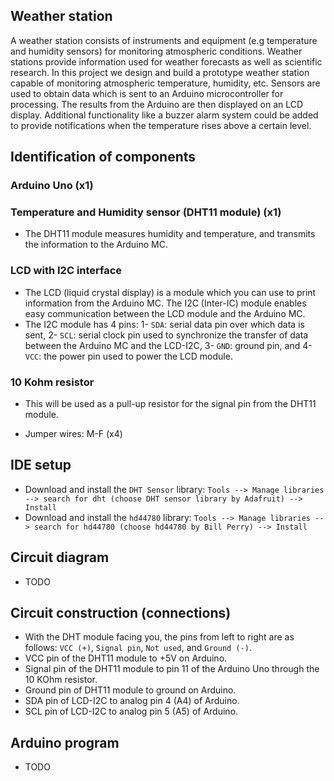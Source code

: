 ## Weather station
A weather station consists of instruments and equipment (e.g temperature and humidity sensors) for monitoring atmospheric conditions. Weather stations provide information used for weather forecasts as well as scientific research. In this project we design and build a prototype weather station capable of monitoring
atmospheric temperature, humidity, etc. Sensors are used to obtain data which is sent to an Arduino microcontroller for processing. The results from the Arduino are then displayed on an LCD display. Additional functionality like a buzzer alarm system could be added to provide notifications when the temperature rises above a certain level.

## Identification of components
### Arduino Uno (x1)

### Temperature and Humidity sensor (DHT11 module) (x1)
- The DHT11 module measures humidity and temperature, and transmits the information to the Arduino MC.
### LCD with I2C interface
- The LCD (liquid crystal display) is a module which you can use to print information from the Arduino MC. The I2C (Inter-IC) module enables easy communication between the LCD module and the Arduino MC.
- The I2C module has 4 pins: 1- `SDA`: serial data pin over which data is sent, 2- `SCL`: serial clock pin used to synchronize the transfer of data between the Arduino MC and the LCD-I2C, 3- `GND`: ground pin, and 4- `VCC`: the power pin used to power the LCD module.

### 10 Kohm resistor
- This will be used as a pull-up resistor for the signal pin from the DHT11 module.


- Jumper wires: M-F (x4)
## IDE setup
- Download and install the `DHT Sensor` library: `Tools --> Manage libraries --> search for dht (choose DHT sensor library by Adafruit) --> Install`
- Download and install the `hd44780` library: `Tools --> Manage libraries --> search for hd44780 (choose hd44780 by Bill Perry) --> Install`

<!-- - Add the LCD-I2C library: `Sketch -- Include Library -- Add. Zip library -- choose -->

## Circuit diagram
- TODO

## Circuit construction (connections)
- With the DHT module facing you, the pins from left to right are as follows: `VCC (+)`, `Signal pin`, `Not used`, and `Ground (-)`.
- VCC pin of the DHT11 module to +5V on Arduino.
- Signal pin of the DHT11 module to pin 11 of the Arduino Uno through the 10 KOhm resistor.
- Ground pin of DHT11 module to ground on Arduino.
- SDA pin of LCD-I2C to analog pin 4 (A4) of Arduino.
- SCL pin of LCD-I2C to analog pin 5 (A5) of Arduino.

## Arduino program
- TODO